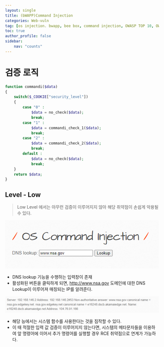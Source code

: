 ```yaml
---
layout: single
title: (bWAPP)Command Injection
categories: Web-vuln
tag: [os injection. bwapp, bee box, command injection, OWASP TOP 10, OWASP]
toc: true
author_profile: false
sidebar:
    nav: "counts"
---
```


# 검증 로직

```php
function commandi($data)
{
    switch($_COOKIE["security_level"])
    {
        case "0" :
            $data = no_check($data);
            break;
        case "1" :
            $data = commandi_check_1($data);
            break;
        case "2" :
            $data = commandi_check_2($data);
            break;
        default :
            $data = no_check($data);
            break;
    }
    return $data;
}
```

## Level - Low

> Low Level 에서는 아무런 검증이 이루어지지 않아 해당 취약점이 손쉽게 악용될 수 있다.

![그림 1-1](/assets/image/bwapp/injection/image1.png)
-  DNS lookup 기능을 수행하는 입력창이 존재
- 활성화된 버튼을 클릭하게 되면, http://www.nsa.gov 도메인에 대한 DNS Lookup이 이루어져 매칭되는 IP를 알려준다.

![그림 1-2](/assets/image/bwapp/injection/image2.png)

- 해당 능에서는 시스템 함수를 사용한다는 것을 짐작할 수 있다.
- 이 때 적절한 입력 값 검증이 이루어지지 않는다면, 시스템의 메타문자들을 이용하여 앞 명령어에 이어서 추가 명령어를 실행할 경우 RCE 취약점으로 연계가 가능하다.